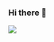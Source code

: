 ### Hi there 👋

![](https://komarev.com/ghpvc/?username=201851019-iiitv&style=flat-square)


<!--
**201851019-iiitv/201851019-iiitv** is a ✨ _special_ ✨ repository because its `README.md` (this file) appears on your GitHub profile.

Here are some ideas to get you started:

- 🔭 I’m currently pursuing B.tech in Computer Science and Engineering  from Indian Institute of Information Technology Vadodara. 
- 🌱 I’m currently learning  Blockchain .
- 👯 I’m looking to collaborate on Web Developement and Blockchain Project.
- 🤔 I’m looking for help with good resources.
- 💬 Ask me about  on ![Instagram](https://www.instagram.com/cphouse544/?hl=en) or  ![Youtube](https://www.youtube.com/channel/UCNLDPn0lhekyRSgtGOBZQfw?view_as=subscriber) 
- 📫 How to reach me :![Email](cphouse544@gmail.com)
- 😄 Pronouns: ...
- ⚡ Fun fact: ...
-->
